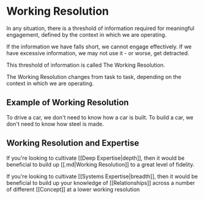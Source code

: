 # Working Resolution
In any situation, there is a threshold of information required for meaningful engagement, defined by the context in which we are operating. 

If the information we have falls short, we cannot engage effectively. If we have excessive information, we may not use it - or worse, get detracted.

This threshold of information is called The Working Resolution.

The Working Resolution changes from task to task, depending on the context in which we are operating.


## Example of Working Resolution
To drive a car, we don't need to know how a car is built.
To build a car, we don't need to know how steel is made.

## Working Resolution and Expertise
If you're looking to cultivate [[Deep Expertise|depth]], then it would be beneficial to build up [[.md|Working Resolution]] to a great level of fidelity.

If you're looking to cultivate [[Systems Expertise|breadth]], then it would be beneficial to build up your knowledge of [[Relationships]] across a number of different [[Concept]] at a lower working resolution
